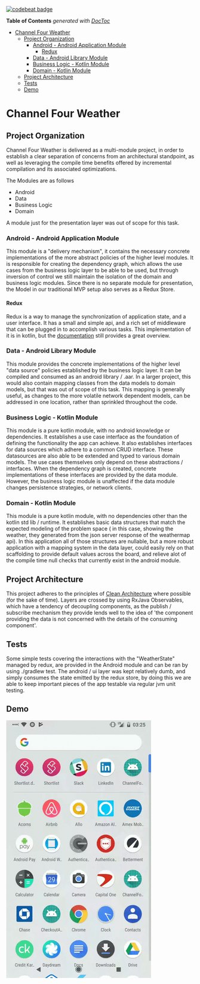 [![codebeat badge](https://codebeat.co/badges/9e185ef5-a191-4b4b-9692-a9d14dff8e42)](https://codebeat.co/projects/github-com-wrparrish-channelfourweather-master)

<!-- START doctoc generated TOC please keep comment here to allow auto update -->
<!-- DON'T EDIT THIS SECTION, INSTEAD RE-RUN doctoc TO UPDATE -->
**Table of Contents**  *generated with [DocToc](https://github.com/thlorenz/doctoc)*

- [Channel Four Weather](#channel-four-weather)
  - [Project Organization](#project-organization)
    - [Android - Android Application Module](#android---android-application-module)
      - [Redux](#redux)
    - [Data - Android Library Module](#data---android-library-module)
    - [Business Logic - Kotlin Module](#business-logic---kotlin-module)
    - [Domain - Kotlin Module](#domain---kotlin-module)
  - [Project Architecture](#project-architecture)
  - [Tests](#tests)
  - [Demo](#demo)

<!-- END doctoc generated TOC please keep comment here to allow auto update -->

# Channel Four Weather


## Project Organization
Channel Four Weather is delivered as a multi-module project, in order to establish a clear separation of concerns from an architectural standpoint, as well as leveraging the compile time benefits offered by incremental compilation and its associated optimizations.

The Modules are as follows

* Android
* Data
* Business Logic
* Domain

A module just for the presentation layer was  out of scope for this task.

### Android - Android Application Module
This module  is a "delivery mechanism", it contains the necessary concrete implementations of the more abstract policies of the higher level modules.  It is responsible for creating the dependency graph,  which allows the use cases from the business logic layer to be able to be used, but through inversion of control we still maintain the isolation of the domain and business logic modules. Since there is no separate module for presentation, the Model in our traditional  MVP setup also serves as a Redux Store.
#### Redux
Redux is a way to manage the synchronization of  application state, and a user interface. It has a small and simple api, and a rich set of middleware that can be plugged in to accomplish various tasks. This implementation of it is in kotlin,  but the [documentation](http://redux.js.org/docs/introduction/ThreePrinciples.html) still provides a great overview.



### Data - Android Library Module
This module provides the concrete implementations of the higher level "data source"  policies established by the business logic layer. It can be compiled and consumed as an android library  / .aar.  In a larger project, this would  also contain mapping classes from the data models to domain models, but that was out of scope of this task.  This mapping is generally useful, as changes to the more volatile network dependent models, can be addressed in one location, rather than sprinkled throughout the code.

### Business Logic - Kotlin Module
This module is a pure kotlin module,  with no android knowledge or dependencies.  It establishes a use case interface as the foundation of defining the functionality the app can achieve. It also establishes interfaces for data sources which adhere to a common CRUD interface.  These datasources are also able to be extended and typed to various domain models.  The use cases themselves only depend on these abstractions  / interfaces.  When the dependency graph is created,  concrete implementations of these interfaces are provided by the data module. However, the business logic module is unaffected if the data module changes persistence strategies, or network clients.

### Domain - Kotlin Module
This module is a pure kotlin module,  with no dependencies other than the kotlin std lib / runtime.  It establishes basic data structures that match the expected modeling of the problem space ( in this case, showing the weather, they generated from the json server response of the weathermap api).  In this application all of those structures are nullable,  but a more robust application with a mapping system in the data layer,  could easily rely on that scaffolding to provide default values across the board,  and  relieve alot of the compile time null checks that currently exist in the android module.





## Project Architecture
This project adheres to the principles of [Clean Architecture](https://8thlight.com/blog/uncle-bob/2012/08/13/the-clean-architecture.html)  where possible (for the sake of time).  Layers are crossed by using RxJava Observables,  which  have a tendency  of decoupling components, as the publish / subscribe mechanism they provide lends well to the idea of 'the component providing the data is not concerned with the details of the consuming component'.

## Tests
Some simple tests covering the interactions with the "WeatherState" managed by redux,  are provided in the Android module and can be ran by using ./gradlew test.
 The android / ui layer was kept relatively dumb,  and simply consumes the state emitted by the redux store,   by doing this we are able to keep important pieces of the app testable via regular jvm unit testing.

## Demo

![demo-video](channel_four_27.gif)


